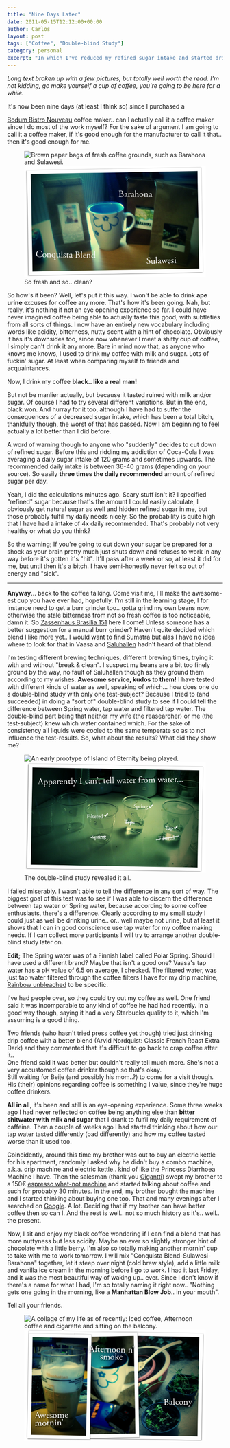 ```yaml
---
title: "Nine Days Later"
date: 2011-05-15T12:12:00+00:00
author: Carlos
layout: post
tags: ["Coffee", "Double-blind Study"]
category: personal
excerpt: "In which I've reduced my refined sugar intake and started drinking fresher coffee."
---
```

*Long text broken up with a few pictures, but totally well worth the read. I'm not kidding, go make yourself a cup of coffee, you're going to be here for a while.*

It's now been nine days (at least I think so) since I purchased a 

[Bodum Bistro Nouveau](http://www.bodum.com/gb/en-us/shop/detail/1578-01/?showsize=true) coffee maker.. can I actually call it a coffee maker since I do most of the work myself? For the sake of argument I am going to call it a coffee maker, if it's good enough for the manufacturer to call it that.. then it's good enough for me.

<figure>
    <img class="js-lazy-load" data-original="/assets/posts/2011/05/blends.png" alt="Brown paper bags of fresh coffee grounds, such as Barahona and Sulawesi.">
  <noscript>
    <img src="/assets/posts/2011/05/blends.png" alt="Brown paper bags of fresh coffee grounds, such as Barahona and Sulawesi.">
  </noscript>
  <figcaption>So fresh and so.. clean?</figcaption>
</figure>

So how's it been? Well, let's put it this way. I won't be able to drink **ape urine** excuses for coffee any more. That's how it's been going. Nah, but really, it's nothing if not an eye opening experience so far. I could have never imagined coffee being able to actually taste this good, with subtleties from all sorts of things. I now have an entirely new vocabulary including words like acidity, bitterness, nutty scent with a hint of chocolate. Obviously it has it's downsides too, since now whenever I meet a shitty cup of coffee, I simply can't drink it any more. Bare in mind now that, as anyone who knows me knows, I used to drink my coffee with milk and sugar. Lots of fuckin' sugar. At least when comparing myself to friends and acquaintances.

Now, I drink my coffee **black.. like a real man!**

But not be manlier actually, but because it tasted ruined with milk and/or sugar. Of course I had to try several different variations. But in the end, black won. And hurray for it too, although I have had to suffer the consequences of a decreased sugar intake, which has been a total bitch, thankfully though, the worst of that has passed. Now I am beginning to feel actually a lot better than I did before.

A word of warning though to anyone who "suddenly" decides to cut down of refined sugar. Before this and ridding my addiction of Coca-Cola I was averaging a daily sugar intake of 120 grams and sometimes upwards. The recommended daily intake is between 36-40 grams (depending on your source). So easily **three times the daily recommended** amount of refined sugar per day.

Yeah, I did the calculations minutes ago. Scary stuff isn't it? I specified "refined" sugar because that's the amount I could easily calculate, I obviously get natural sugar as well and hidden refined sugar in me, but those probably fulfil my daily needs nicely. So the probability is quite high that I have had a intake of 4x daily recommended. That's probably not very healthy or what do you think?

So the warning; If you're going to cut down your sugar be prepared for a shock as your brain pretty much just shuts down and refuses to work in any way before it's gotten it's "hit". It'll pass after a week or so, at least it did for me, but until then it's a bitch. I have semi-honestly never felt so out of energy and "sick".

* * *

**Anyway**... back to the coffee talking. Come visit me, I'll make the awesome-est cup you have ever had, hopefully. I'm still in the learning stage, I for instance need to get a burr grinder too.. gotta grind my own beans now, otherwise the stale bitterness from not so fresh coffee is too noticeable, damn it. So [Zassenhaus Brasilia 151](http://zassenhaus.com/index.php?i=179) here I come! Unless someone has a better suggestion for a manual burr grinder? Haven't quite decided which blend I like more yet.. I would want to find Sumatra but alas I have no idea where to look for that in Vaasa and [Saluhallen](http://www.vaasankauppahalli.fi/sv/shops/ryytivakka.htm) hadn't heard of that blend. 

I'm testing different brewing techniques, different brewing times, trying it with and without "break & clean". I suspect my beans are a bit too finely ground by the way, no fault of Saluhallen though as they ground them according to my wishes. **Awesome service, kudos to them!** I have tested with different kinds of water as well, speaking of which... how does one do a double-blind study with only one test-subject? Because I tried to (and succeeded) in doing a "sort of" double-blind study to see if I could tell the difference between Spring water, tap water and filtered tap water. The double-blind part being that neither my wife (the reasearcher) or me (the test-subject) knew which water contained which. For the sake of consistency all liquids were cooled to the same temperate so as to not influence the test-results. So, what about the results? What did they show me?

<figure>
    <img class="js-lazy-load" data-original="/assets/posts/2011/05/blinded.png" alt="An early prootype of Island of Eternity being played.">
  <noscript>
    <img src="/assets/posts/2011/05/blinded.png" alt="An early prootype of Island of Eternity being played.">
  </noscript>
  <figcaption>The double-blind study revealed it all.</figcaption>
</figure>

I failed miserably. I wasn't able to tell the difference in any sort of way. The biggest goal of this test was to see if I was able to discern the difference between tap water or Spring water, because according to some coffee enthusiasts, there's a difference. Clearly according to my small study I could just as well be drinking urine.. or.. well maybe not urine, but at least it shows that I can in good conscience use tap water for my coffee making needs. If I can collect more participants I will try to arrange another double-blind study later on.

**Edit;** The Spring water was of a Finnish label called Polar Spring. Should I have used a different brand? Maybe that isn't a good one? Vaasa's tap water has a pH value of 6.5 on average, I checked. The filtered water, was just tap water filtered through the coffee filters I have for my drip machine, [Rainbow unbleached](http://www.omatmerkit.inex.fi/upload/pictures/lo_res/Rb_suodp102_vton_100kpl_w.jpg) to be specific.

I've had people over, so they could try out my coffee as well. One friend said it was incomparable to any kind of coffee he had had recently. In a good way though, saying it had a very Starbucks quality to it, which I'm assuming is a good thing.

Two friends (who hasn't tried press coffee yet though) tried just drinking drip coffee with a better blend (Arvid Nordquist: Classic French Roast Extra Dark) and they commented that it's difficult to go back to crap coffee after it..  
One friend said it was better but couldn't really tell much more. She's not a very accustomed coffee drinker though so that's okay.  
Still waiting for Beije (and possibly his mom..?) to come for a visit though. His (their) opinions regarding coffee is something I value, since they're huge coffee drinkers. 

**All in all**, it's been and still is an eye-opening experience. Some three weeks ago I had never reflected on coffee being anything else than **bitter shitwater with milk and sugar** that I drank to fulfil my daily requirement of caffeine. Then a couple of weeks ago I had started thinking about how our tap water tasted differently (bad differently) and how my coffee tasted worse than it used too.

Coincidently, around this time my brother was out to buy an electric kettle for his apartment, randomly I asked why he didn't buy a combo machine, a.k.a. drip machine and electric kettle.. kind of like the Princess Diarrhoea Machine I have. Then the salesman (thank you [Gigantti](http://www.gigantti.fi/)) swept my brother to a 150€ [espresso what-not machine](http://www.gigantti.fi/product/pienkoneet/kahvi-espresso/espresso-ja-kahvikoneet/CIRCULOREDC/nescafe-dolce-gusto-circulo-by-delonghi) and started talking about coffee and such for probably 30 minutes. In the end, my brother bought the machine and I started thinking about buying one too. That and many evenings after I searched on [Google](http://www.google.com/). A lot. Deciding that if my brother can have better coffee then so can I. And the rest is well.. not so much history as it's.. well.. the present.

Now, I sit and enjoy my black coffee wondering if I can find a blend that has more nuttyness but less acidity. Maybe an ever so slightly stronger hint of chocolate with a little berry. I'm also so totally making another mornin' cup to take with me to work tomorrow. I will mix "Conquista Blend-Sulawesi-Barahona" together, let it steep over night (cold brew style), add a little milk and vanilla ice cream in the morning before I go to work. I had it last Friday, and it was the most beautiful way of waking up.. ever. Since I don't know if there's a name for what I had, I'm so totally naming it right now.. "Nothing gets one going in the morning, like a **Manhattan Blow Job**.. in your mouth".

Tell all your friends.

<figure>
    <img class="js-lazy-load" data-original="/assets/posts/2011/05/coll.png" alt="A collage of my life as of recently: Iced coffee, Afternoon coffee and cigarette and sitting on the balcony.">
  <noscript>
    <img src="/assets/posts/2011/05/coll.png" alt="A collage of my life as of recently: Iced coffee, Afternoon coffee and cigarette and sitting on the balcony.">
  </noscript>
  <figcaption></figcaption>
</figure>
